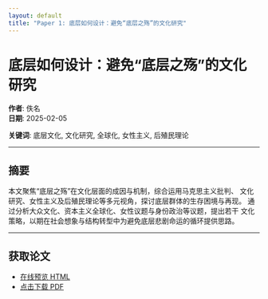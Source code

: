```yaml
---
layout: default
title: "Paper 1: 底层如何设计：避免“底层之殇”的文化研究"
---
```



# 底层如何设计：避免“底层之殇”的文化研究

**作者**: 佚名  
**日期**: 2025-02-05  

**关键词**: 底层文化, 文化研究, 全球化, 女性主义, 后殖民理论  

---

## 摘要

本文聚焦“底层之殇”在文化层面的成因与机制，综合运用马克思主义批判、
文化研究、女性主义及后殖民理论等多元视角，探讨底层群体的生存困境与再现。
通过分析大众文化、资本主义全球化、女性议题与身份政治等议题，提出若干
文化策略，以期在社会想象与结构转型中为避免底层悲剧命运的循环提供思路。

---

## 获取论文

- [在线预览 HTML](paper1.html)
- [点击下载 PDF](paper1.pdf)


